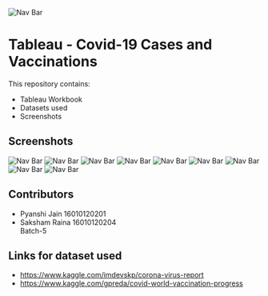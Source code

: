 ![Nav Bar](https://github.com/saksham-r/DV_IA2_201_Pyanshi_204_Saksham_Covid-19_Cases_and_Vaccinations/blob/main/images/logo.png)

# Tableau - Covid-19 Cases and Vaccinations
This repository contains:
-	Tableau Workbook
-	Datasets used
-	Screenshots


## Screenshots
 
![Nav Bar](https://github.com/saksham-r/DV_IA2_201_Pyanshi_204_Saksham_Covid-19_Cases_and_Vaccinations/blob/main/images/1.png)
![Nav Bar](https://github.com/saksham-r/DV_IA2_201_Pyanshi_204_Saksham_Covid-19_Cases_and_Vaccinations/blob/main/images/2.png)
![Nav Bar](https://github.com/saksham-r/DV_IA2_201_Pyanshi_204_Saksham_Covid-19_Cases_and_Vaccinations/blob/main/images/3.png)
![Nav Bar](https://github.com/saksham-r/DV_IA2_201_Pyanshi_204_Saksham_Covid-19_Cases_and_Vaccinations/blob/main/images/4.png)
![Nav Bar](https://github.com/saksham-r/DV_IA2_201_Pyanshi_204_Saksham_Covid-19_Cases_and_Vaccinations/blob/main/images/5.png)
![Nav Bar](https://github.com/saksham-r/DV_IA2_201_Pyanshi_204_Saksham_Covid-19_Cases_and_Vaccinations/blob/main/images/6.png)
![Nav Bar](https://github.com/saksham-r/DV_IA2_201_Pyanshi_204_Saksham_Covid-19_Cases_and_Vaccinations/blob/main/images/7.png)
![Nav Bar](https://github.com/saksham-r/DV_IA2_201_Pyanshi_204_Saksham_Covid-19_Cases_and_Vaccinations/blob/main/images/8.png)
![Nav Bar](https://github.com/saksham-r/DV_IA2_201_Pyanshi_204_Saksham_Covid-19_Cases_and_Vaccinations/blob/main/images/9.png)



## Contributors

  - Pyanshi Jain&nbsp;16010120201
  - Saksham Raina&nbsp;16010120204
  <br/>Batch-5
  
  ## Links for dataset used
   -  https://www.kaggle.com/imdevskp/corona-virus-report
   -  https://www.kaggle.com/gpreda/covid-world-vaccination-progress
